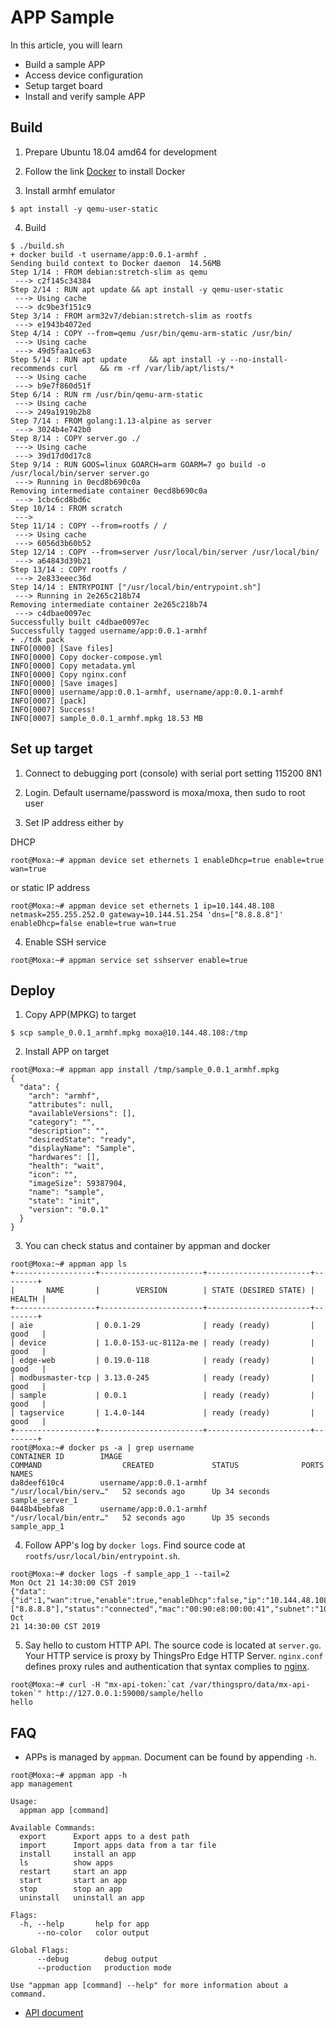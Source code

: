APP Sample
==============

In this article, you will learn
- Build a sample APP
- Access device configuration
- Setup target board
- Install and verify sample APP

Build
--------------

1. Prepare Ubuntu 18.04 amd64 for development

2. Follow the link [Docker](https://docs.docker.com/install/linux/docker-ce/ubuntu/) to install Docker

3. Install armhf emulator

```consle
$ apt install -y qemu-user-static
```

4. Build

```consle
$ ./build.sh
+ docker build -t username/app:0.0.1-armhf .
Sending build context to Docker daemon  14.56MB
Step 1/14 : FROM debian:stretch-slim as qemu
 ---> c2f145c34384
Step 2/14 : RUN apt update && apt install -y qemu-user-static
 ---> Using cache
 ---> dc9be3f151c9
Step 3/14 : FROM arm32v7/debian:stretch-slim as rootfs
 ---> e1943b4072ed
Step 4/14 : COPY --from=qemu /usr/bin/qemu-arm-static /usr/bin/
 ---> Using cache
 ---> 49d5faa1ce63
Step 5/14 : RUN apt update     && apt install -y --no-install-recommends curl     && rm -rf /var/lib/apt/lists/*
 ---> Using cache
 ---> b9e7f860d51f
Step 6/14 : RUN rm /usr/bin/qemu-arm-static
 ---> Using cache
 ---> 249a1919b2b8
Step 7/14 : FROM golang:1.13-alpine as server
 ---> 3024b4e742b0
Step 8/14 : COPY server.go ./
 ---> Using cache
 ---> 39d17d0d17c8
Step 9/14 : RUN GOOS=linux GOARCH=arm GOARM=7 go build -o /usr/local/bin/server server.go
 ---> Running in 0ecd8b690c0a
Removing intermediate container 0ecd8b690c0a
 ---> 1cbc6cd8bd6c
Step 10/14 : FROM scratch
 --->
Step 11/14 : COPY --from=rootfs / /
 ---> Using cache
 ---> 6056d3b60b52
Step 12/14 : COPY --from=server /usr/local/bin/server /usr/local/bin/
 ---> a64843d39b21
Step 13/14 : COPY rootfs /
 ---> 2e833eeec36d
Step 14/14 : ENTRYPOINT ["/usr/local/bin/entrypoint.sh"]
 ---> Running in 2e265c218b74
Removing intermediate container 2e265c218b74
 ---> c4dbae0097ec
Successfully built c4dbae0097ec
Successfully tagged username/app:0.0.1-armhf
+ ./tdk pack
INFO[0000] [Save files]
INFO[0000] Copy docker-compose.yml
INFO[0000] Copy metadata.yml
INFO[0000] Copy nginx.conf
INFO[0000] [Save images]
INFO[0000] username/app:0.0.1-armhf, username/app:0.0.1-armhf
INFO[0007] [pack]
INFO[0007] Success!
INFO[0007] sample_0.0.1_armhf.mpkg 18.53 MB
```

Set up target
--------------

1. Connect to debugging port (console) with serial port setting 115200 8N1

2. Login. Default username/password is moxa/moxa, then sudo to root user

3. Set IP address either by

DHCP

```consle
root@Moxa:~# appman device set ethernets 1 enableDhcp=true enable=true wan=true
```

or static IP address

```consle
root@Moxa:~# appman device set ethernets 1 ip=10.144.48.108 netmask=255.255.252.0 gateway=10.144.51.254 'dns=["8.8.8.8"]' enableDhcp=false enable=true wan=true
```

4. Enable SSH service

```consle
root@Moxa:~# appman service set sshserver enable=true
```

Deploy
--------------

1. Copy APP(MPKG) to target

```consle
$ scp sample_0.0.1_armhf.mpkg moxa@10.144.48.108:/tmp
```

2. Install APP on target

```consle
root@Moxa:~# appman app install /tmp/sample_0.0.1_armhf.mpkg
{
  "data": {
    "arch": "armhf",
    "attributes": null,
    "availableVersions": [],
    "category": "",
    "description": "",
    "desiredState": "ready",
    "displayName": "Sample",
    "hardwares": [],
    "health": "wait",
    "icon": "",
    "imageSize": 59387904,
    "name": "sample",
    "state": "init",
    "version": "0.0.1"
  }
}

```

3. You can check status and container by appman and docker

```consle
root@Moxa:~# appman app ls
+------------------+-----------------------+-----------------------+--------+
|       NAME       |        VERSION        | STATE (DESIRED STATE) | HEALTH |
+------------------+-----------------------+-----------------------+--------+
| aie              | 0.0.1-29              | ready (ready)         | good   |
| device           | 1.0.0-153-uc-8112a-me | ready (ready)         | good   |
| edge-web         | 0.19.0-118            | ready (ready)         | good   |
| modbusmaster-tcp | 3.13.0-245            | ready (ready)         | good   |
| sample           | 0.0.1                 | ready (ready)         | good   |
| tagservice       | 1.4.0-144             | ready (ready)         | good   |
+------------------+-----------------------+-----------------------+--------+
root@Moxa:~# docker ps -a | grep username
CONTAINER ID        IMAGE                                        COMMAND                  CREATED             STATUS              PORTS               NAMES
da8deef610c4        username/app:0.0.1-armhf                     "/usr/local/bin/serv…"   52 seconds ago      Up 34 seconds                           sample_server_1
0448b4bebfa8        username/app:0.0.1-armhf                     "/usr/local/bin/entr…"   52 seconds ago      Up 35 seconds                           sample_app_1

```

4. Follow APP's log by `docker logs`. Find source code at `rootfs/usr/local/bin/entrypoint.sh`.

```
root@Moxa:~# docker logs -f sample_app_1 --tail=2
Mon Oct 21 14:30:00 CST 2019
{"data":{"id":1,"wan":true,"enable":true,"enableDhcp":false,"ip":"10.144.48.108","netmask":"255.255.252.0","gateway":"10.144.51.254","dns":["8.8.8.8"],"status":"connected","mac":"00:90:e8:00:00:41","subnet":"10.144.48.0","broadcast":"10.144.51.255","type":"ethernets","name":"eth0","displayName":"LAN1"}}Mon Oct
21 14:30:00 CST 2019

```

5. Say hello to custom HTTP API. The source code is located at `server.go`. Your HTTP service is proxy by ThingsPro Edge HTTP Server. `nginx.conf` defines proxy rules and authentication that syntax complies to [nginx](https://nginx.org/en/docs/).

```console
root@Moxa:~# curl -H "mx-api-token:`cat /var/thingspro/data/mx-api-token`" http://127.0.0.1:59000/sample/hello
hello
```

FAQ
--------------

- APPs is managed by `appman`. Document can be found by appending `-h`.

```consle
root@Moxa:~# appman app -h
app management

Usage:
  appman app [command]

Available Commands:
  export      Export apps to a dest path
  import      Import apps data from a tar file
  install     install an app
  ls          show apps
  restart     start an app
  start       start an app
  stop        stop an app
  uninstall   uninstall an app

Flags:
  -h, --help       help for app
      --no-color   color output

Global Flags:
      --debug        debug output
      --production   production mode

Use "appman app [command] --help" for more information about a command.
```

- [API document](https://thingspro-edge.moxa.online/latest/)

